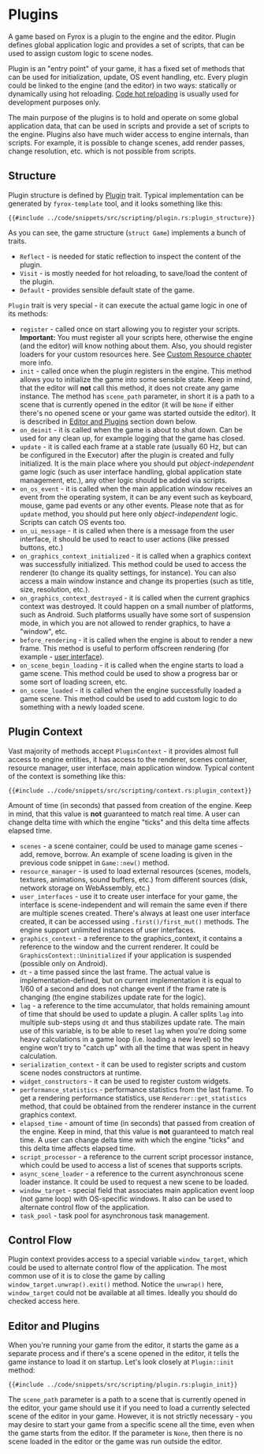 # Plugins

A game based on Fyrox is a plugin to the engine and the editor. Plugin defines global application logic and provides
a set of scripts, that can be used to assign custom logic to scene nodes.

Plugin is an "entry point" of your game, it has a fixed set of methods that can be used for initialization, update,
OS event handling, etc. Every plugin could be linked to the engine (and the editor) in two ways: statically or dynamically 
using hot reloading. [Code hot reloading](../beginning/hot_reloading.md) is usually used for development purposes only. 

The main purpose of the plugins is to hold and operate on some global application data, that can be used in scripts and
provide a set of scripts to the engine. Plugins also have much wider access to engine internals, than scripts. For example,
it is possible to change scenes, add render passes, change resolution, etc. which is not possible from scripts.

## Structure

Plugin structure is defined by [Plugin](https://docs.rs/fyrox/latest/fyrox/plugin/trait.Plugin.html) trait. Typical implementation can be generated by `fyrox-template` tool, 
and it looks something like this:

```rust,no_run
{{#include ../code/snippets/src/scripting/plugin.rs:plugin_structure}}
```

As you can see, the game structure (`struct Game`) implements a bunch of traits. 

- `Reflect` - is needed for static reflection to inspect the content of the plugin.
- `Visit` - is mostly needed for hot reloading, to save/load the content of the plugin. 
- `Default` - provides sensible default state of the game.

`Plugin` trait is very special - it can execute the actual game logic in one of its methods:

- `register` - called once on start allowing you to register your scripts. **Important:** You must register all your
scripts here, otherwise the engine (and the editor) will know nothing about them. Also, you should register loaders for
your custom resources here. See [Custom Resource chapter](../resources/custom.md) more info.
- `init` - called once when the plugin registers in the engine. This method allows you to initialize the game into some
sensible state. Keep in mind, that the editor will **not** call this method, it does not create any game instance. The method 
has `scene_path` parameter, in short it is a path to a scene that is currently opened in the editor (it will be `None` 
if either there's no opened scene or your game was started outside the editor). It is described in 
[Editor and Plugins](#editor-and-plugins) section down below.
- `on_deinit` - it is called when the game is about to shut down. Can be used for any clean up, for example logging that
the game has closed.
- `update` - it is called each frame at a stable rate (usually 60 Hz, but can be configured in the Executor) after the 
plugin is created and fully initialized. It is the main place where you should put _object-independent_ game logic (such
as user interface handling, global application state management, etc.), any other logic should be added via scripts.
- `on_os_event` - it is called when the main application window receives an event from the operating system, it can be 
any event such as keyboard, mouse, game pad events or any other events. Please note that as for `update` method, you
should put here only _object-independent_ logic. Scripts can catch OS events too.
- `on_ui_message` - it is called when there is a message from the user interface, it should be used to react to user
actions (like pressed buttons, etc.)
- `on_graphics_context_initialized` - it is called when a graphics context was successfully initialized. This method could
be used to access the renderer (to change its quality settings, for instance). You can also access a main window instance
and change its properties (such as title, size, resolution, etc.).
- `on_graphics_context_destroyed` - it is called when the current graphics context was destroyed. It could happen on a
small number of platforms, such as Android. Such platforms usually have some sort of suspension mode, in which you are
not allowed to render graphics, to have a "window", etc.
- `before_rendering` - it is called when the engine is about to render a new frame. This method is useful to perform
offscreen rendering (for example - [user interface](../ui/rendering.md#offscreen-rendering)).
- `on_scene_begin_loading` - it is called when the engine starts to load a game scene. This method could be used to
show a progress bar or some sort of loading screen, etc.
- `on_scene_loaded` - it is called when the engine successfully loaded a game scene. This method could be used to add
custom logic to do something with a newly loaded scene.

## Plugin Context

Vast majority of methods accept `PluginContext` - it provides almost full access to engine entities, it has access
to the renderer, scenes container, resource manager, user interface, main application window. Typical content of the
context is something like this:

```rust,no_run
{{#include ../code/snippets/src/scripting/context.rs:plugin_context}}
```

Amount of time (in seconds) that passed from creation of the engine. Keep in mind, that
this value is **not** guaranteed to match real time. A user can change delta time with
which the engine "ticks" and this delta time affects elapsed time.

- `scenes` - a scene container, could be used to manage game scenes - add, remove, borrow. An example of scene loading 
is given in the previous code snippet in `Game::new()` method.
- `resource_manager` - is used to load external resources (scenes, models, textures, animations, sound buffers, etc.) from
different sources (disk, network storage on WebAssembly, etc.)
- `user_interfaces` - use it to create user interface for your game, the interface is scene-independent and will remain
the same even if there are multiple scenes created. There's always at least one user interface created, it can be accessed
using `.first()/first_mut()` methods. The engine support unlimited instances of user interfaces.
- `graphics_context` - a reference to the graphics_context, it contains a reference to the window and the current renderer.
It could be `GraphicsContext::Uninitialized` if your application is suspended (possible only on Android).
- `dt` - a time passed since the last frame. The actual value is implementation-defined, but on current implementation it
is equal to 1/60 of a second and does not change event if the frame rate is changing (the engine stabilizes update rate
for the logic).
- `lag` - a reference to the time accumulator, that holds remaining amount of time that should be used to update a plugin. 
A caller splits `lag` into multiple sub-steps using `dt` and thus stabilizes update rate. The main use of this variable, 
is to be able to reset `lag` when you're doing some heavy calculations in a game loop (i.e. loading a new level) so the
engine won't try to "catch up" with all the time that was spent in heavy calculation.
- `serialization_context` - it can be used to register scripts and custom scene nodes constructors at runtime.
- `widget_constructors` - it can be used to register custom widgets.
- `performance_statistics` - performance statistics from the last frame. To get a rendering performance statistics, use
`Renderer::get_statistics` method, that could be obtained from the renderer instance in the current graphics context.
- `elapsed_time` - amount of time (in seconds) that passed from creation of the engine. Keep in mind, that this value 
is **not** guaranteed to match real time. A user can change delta time with which the engine "ticks" and this delta time 
affects elapsed time.
- `script_processor` - a reference to the current script processor instance, which could be used to access a list of 
scenes that supports scripts.
- `async_scene_loader` - a reference to the current asynchronous scene loader instance. It could be used to request
a new scene to be loaded.
- `window_target` - special field that associates main application event loop (not game loop) with OS-specific windows.
It also can be used to alternate control flow of the application.
- `task_pool` - task pool for asynchronous task management.

## Control Flow

Plugin context provides access to a special variable `window_target`, which could be used to alternate control flow of 
the application. The most common use of it is to close the game by calling `window_target.unwrap().exit()` method.
Notice the `unwrap()` here, `window_target` could not be available at all times. Ideally you should do checked access here.

## Editor and Plugins

When you're running your game from the editor, it starts the game as a separate process and if there's a scene opened
in the editor, it tells the game instance to load it on startup. Let's look closely at `Plugin::init` method:

```rust,no_run
{{#include ../code/snippets/src/scripting/plugin.rs:plugin_init}}
```

The `scene_path` parameter is a path to a scene that is currently opened in the editor, your game should use it if you
need to load a currently selected scene of the editor in your game. However, it is not strictly necessary - you may 
desire to start your game from a specific scene all the time, even when the game starts from the editor. If the parameter 
is `None`, then there is no scene loaded in the editor or the game was run outside the editor.